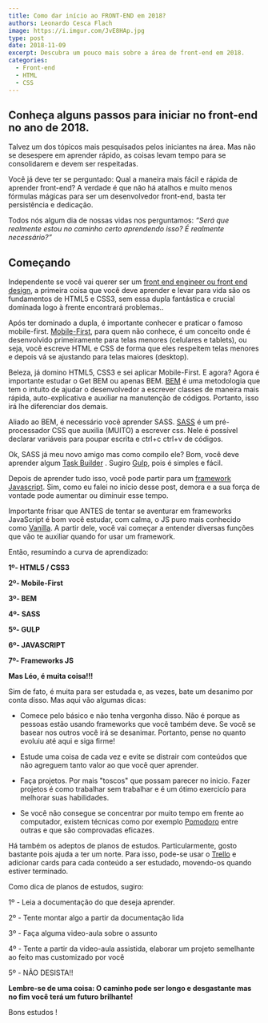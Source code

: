 ```yaml
---
title: Como dar início ao FRONT-END em 2018?
authors: Leonardo Cesca Flach
image: https://i.imgur.com/JvE8HAp.jpg
type: post
date: 2018-11-09
excerpt: Descubra um pouco mais sobre a área de front-end em 2018.
categories:
  - Front-end
  - HTML
  - CSS
---
```


## Conheça alguns passos para iniciar no front-end no ano de 2018.

Talvez um dos tópicos mais pesquisados pelos iniciantes na área. Mas não se desespere em aprender rápido, as coisas levam tempo para se consolidarem e devem ser respeitadas.

Você já deve ter se perguntado: Qual a maneira mais fácil e rápida de aprender front-end? A verdade é que não há atalhos e muito menos fórmulas mágicas para ser um desenvolvedor front-end, basta ter persistência e dedicação.

Todos nós algum dia de nossas vidas nos perguntamos: *“Será que realmente estou no caminho certo aprendendo isso? É realmente necessário?”*  

## Começando

Independente se você vai querer ser um [front end engineer ou front end design](https://tableless.com.br/os-dois-tipos-de-front-end-design-e-o-engineer-parte-1-uma-breve-historia/), a primeira coisa que você deve aprender e levar para vida são os fundamentos de HTML5 e CSS3, sem essa dupla fantástica e crucial dominada logo à frente encontrará problemas..

Após ter dominado a dupla, é importante conhecer e praticar o famoso mobile-first. [Mobile-First](https://tableless.com.br/mobile-first-a-arte-de-pensar-com-foco/), para quem não conhece, é um conceito onde é desenvolvido primeiramente para telas menores (celulares e tablets), ou seja, você escreve HTML e CSS de forma que eles respeitem telas menores e depois vá se ajustando para telas maiores (desktop).

Beleza, já domino HTML5, CSS3 e sei aplicar Mobile-First. E agora? Agora é importante estudar o Get BEM ou apenas BEM. [BEM](http://getbem.com/introduction/) é uma metodologia que tem o intuito de ajudar o desenvolvedor a escrever classes de maneira mais rápida, auto-explicativa e auxiliar na manutenção de códigos. Portanto, isso irá lhe diferenciar dos demais.

Aliado ao BEM, é necessário você aprender SASS. [SASS](http://blog.caelum.com.br/css-menos-sofrido-com-sass/) é um pré-processador CSS que auxilia (MUITO) a escrever css. Nele é possível declarar variáveis para poupar escrita e ctrl+c ctrl+v de códigos.

Ok, SASS já meu novo amigo mas como compilo ele? Bom, você deve aprender algum [Task Builder](https://blog.codecasts.com.br/ecossistema-javascript-parte-03-task-runners-5acedba9f072) . Sugiro [Gulp](https://tableless.com.br/gulp-o-novo-automatizador/), pois é simples e fácil.

Depois de aprender tudo isso, você pode partir para um [framework Javascript](https://becode.com.br/frameworks-e-bibliotecas-javascript-que-voce-deveria-conhecer/). Sim, como eu falei no início desse post, demora e a sua força de vontade pode aumentar ou diminuir esse tempo.

Importante frisar que ANTES de tentar se aventurar em frameworks JavaScript é bom você estudar, com calma, o JS puro mais conhecido como [Vanilla](https://github.com/entrylvl/traducoes-de-artigos/blob/master/javascript/vale-a-pena-aprender-vanillajs--com-certeza.md). A partir dele, você vai começar a entender diversas funções que vão te auxiliar quando for usar um framework.

Então, resumindo a curva de aprendizado:

**1º- HTML5 / CSS3**

**2º- Mobile-First**

**3º- BEM**

**4º- SASS**

**5º- GULP**

**6º- JAVASCRIPT**

**7º- Frameworks JS**  


**Mas Léo, é muita coisa!!!**

Sim de fato, é muita para ser estudada e, as vezes, bate um desanimo por conta disso. Mas aqui vão algumas dicas:

- Comece pelo básico e não tenha vergonha disso. Não é porque as pessoas estão usando frameworks que você também deve. Se você se basear nos outros você irá se desanimar. Portanto, pense no quanto evoluiu até aqui e siga firme!

- Estude uma coisa de cada vez e evite se distrair com conteúdos que não agreguem tanto valor ao que você quer aprender.

- Faça projetos. Por mais "toscos" que possam parecer no inicio. Fazer projetos é como trabalhar sem trabalhar e é um ótimo exercicío para melhorar suas habilidades.

- Se você não consegue se concentrar por muito tempo em frente ao computador, existem técnicas como por exemplo [Pomodoro](https://www.napratica.org.br/pomodoro/) entre outras e que são comprovadas eficazes.

Há também os adeptos de planos de estudos. Particularmente, gosto bastante pois ajuda a ter um norte. Para isso, pode-se usar o [Trello](https://trello.com/) e adicionar cards para cada conteúdo a ser estudado, movendo-os quando estiver terminado. 

Como dica de planos de estudos, sugiro:

1º - Leia a documentação do que deseja aprender.

2º - Tente montar algo a partir da documentação lida

3º - Faça alguma video-aula sobre o assunto

4º - Tente a partir da video-aula assistida, elaborar um projeto semelhante ao feito mas customizado por você

5º - NÃO DESISTA!!  

**Lembre-se de uma coisa: O caminho pode ser longo e desgastante mas no fim você terá um futuro brilhante!**  

Bons estudos !
